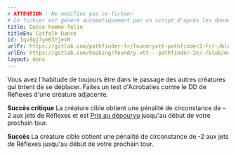 ```yaml
---
# ATTENTION : Ne modifiez pas ce fichier
# Ce fichier est généré automatiquement par un script d'après les données du module Foundry VTT officiel et de sa traduction
title: Danse homme-félin
titleEn: Catfolk Dance
id: Iqv8qj7ym63YjexN
urlFr: https://gitlab.com/pathfinder-fr/foundryvtt-pathfinder2-fr/-/blob/master/data/feats/Iqv8qj7ym63YjexN.htm
urlEn: https://gitlab.com/hooking/foundry-vtt---pathfinder-2e/-/blob/master/packs/data/feats.db/catfolk-dance.json
layout: dons
---
```

Vous avez l'habitude de toujours être dans le passage des autres créatures qui tntent de se déplacer. Faites un  test d'Acrobaties contre le DD de Réflexes d'une créature adjacente.

**Succès critique** La créature cible obtient une pénalité de circonstance de –2 aux jets de Réflexes et est [Pris au dépourvu](../conditions/pris-au-dépourvu.md) jusqu'au début de votre prochain tour.

**Succès** La créature cible obtient une pénalité de circonstance de -2 aux jets de Réflexes jusqu'au début de votre prochain tour.
